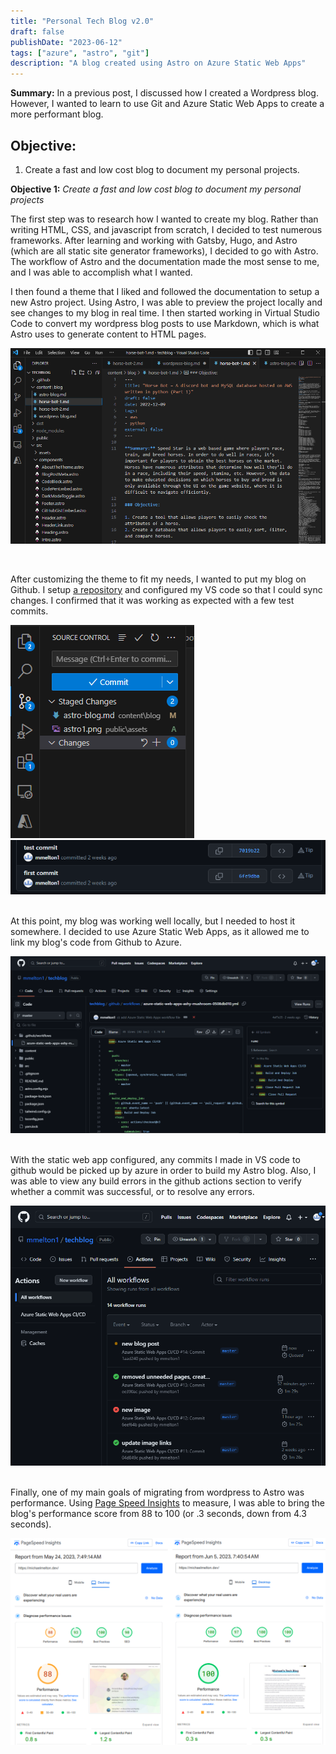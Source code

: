 ```yaml
---
title: "Personal Tech Blog v2.0"
draft: false
publishDate: "2023-06-12"
tags: ["azure", "astro", "git"]
description: "A blog created using Astro on Azure Static Web Apps"
---
```


**Summary:** In a previous post, I discussed how I created a Wordpress blog. However, I wanted to learn to use Git and Azure Static Web Apps to create a more performant blog.

## Objective:

1. Create a fast and low cost blog to document my personal projects.

**Objective 1:** *Create a fast and low cost blog to document my personal projects*

The first step was to research how I wanted to create my blog. Rather than writing HTML, CSS, and javascript from scratch, I decided to test numerous frameworks. After learning and working with Gatsby, Hugo, and Astro (which are all static site generator frameworks), I decided to go with Astro. The workflow of Astro and the documentation made the most sense to me, and I was able to accomplish what I wanted.

I then found a theme that I liked and followed the documentation to setup a new Astro project. Using Astro, I was able to preview the project locally and see changes to my blog in real time. I then started working in Virtual Studio Code to convert my wordpress blog posts to use Markdown, which is what Astro uses to generate content to HTML pages.

![](../../assets/astro1.png)

&nbsp;

After customizing the theme to fit my needs, I wanted to put my blog on Github. I setup [a repository](https://github.com/mmelton1/techblog) and configured my VS code so that I could sync changes. I confirmed that it was working as expected with a few test commits.

![](../../assets/astro2.png)
![](../../assets/astro3.png)
&nbsp;

At this point, my blog was working well locally, but I needed to host it somewhere. I decided to use Azure Static Web Apps, as it allowed me to link my blog's code from Github to Azure.

![](../../assets/astro4.png)
&nbsp;

With the static web app configured, any commits I made in VS code to github would be picked up by azure in order to build my Astro blog. Also, I was able to view any build errors in the github actions section to verify whether a commit was successful, or to resolve any errors.

![](../../assets/astro5.png)
&nbsp; 

Finally, one of my main goals of migrating from wordpress to Astro was performance. Using [Page Speed Insights](https://pagespeed.web.dev/) to measure, I was able to bring the blog's  performance score from 88 to 100 (or .3 seconds, down from 4.3 seconds). 

![](../../assets/astro6.png)
&nbsp; 